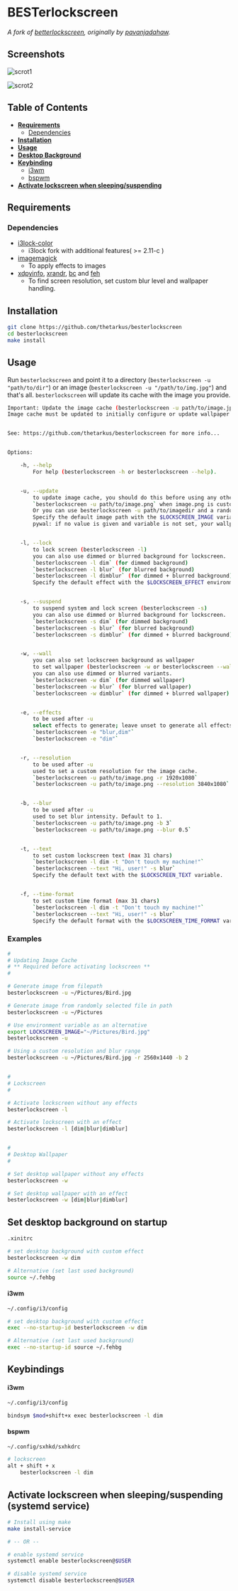 # BESTerlockscreen
*A fork of [betterlockscreen](https://github.com/pavanjadhaw/betterlockscreen), originally by [pavanjadahaw](https://github.com/pavanjadhaw).*


## Screenshots

![scrot1](https://i.imgur.com/L8nAVwc.jpg "scrot1.png")

![scrot2](https://i.imgur.com/L8uwJ75.jpg "scrot2.png")


## Table of Contents

- **[Requirements](#requirements)**
    - [Dependencies](#dependencies)
- **[Installation](#installation)**
- **[Usage](#usage)**
- **[Desktop Background](#set-desktop-background-on-startup)**
- **[Keybinding](#keybindings)**
    - [i3wm](#i3wm-1)
    - [bspwm](#bspwm)
- **[Activate lockscreen when sleeping/suspending](#activate-lockscreen-when-sleepingsuspending-systemd-service)**



## Requirements

### Dependencies

- [i3lock-color](https://github.com/PandorasFox/i3lock-color)
	- i3lock fork with additional features( >= 2.11-c )
- [imagemagick](https://www.imagemagick.org/script/index.php)
	- To apply effects to images
- [xdpyinfo](https://www.x.org/archive/X11R7.7/doc/man/man1/xdpyinfo.1.xhtml), [xrandr](https://www.x.org/wiki/Projects/XRandR/), [bc](https://www.gnu.org/software/bc/) and [feh](https://feh.finalrewind.org/)
	- To find screen resolution, set custom blur level and wallpaper handling.



## Installation

```sh
git clone https://github.com/thetarkus/besterlockscreen
cd besterlockscreen
make install
```


## Usage

Run `besterlockscreen` and point it to a directory (`besterlockscreen -u "path/to/dir"`) or an image (`besterlockscreen -u "/path/to/img.jpg"`) and that's all. `besterlockscreen` will update its cache with the image you provide.

```sh
Important: Update the image cache (besterlockscreen -u path/to/image.jpg).
Image cache must be updated to initially configure or update wallpaper used


See: https://github.com/thetarkus/besterlockscreen for more info...


Options:

	-h, --help
		For help (besterlockscreen -h or besterlockscreen --help).


	-u, --update
		to update image cache, you should do this before using any other options
		`besterlockscreen -u path/to/image.png` when image.png is custom background
		Or you can use besterlockscreen -u path/to/imagedir and a random file will be selected.
		Specify the default image path with the $LOCKSCREEN_IMAGE variable.
		pywal: if no value is given and variable is not set, your wallpaper will be used.


	-l, --lock
		to lock screen (besterlockscreen -l)
		you can also use dimmed or blurred background for lockscreen.
		`besterlockscreen -l dim` (for dimmed background)
		`besterlockscreen -l blur` (for blurred background)
		`besterlockscreen -l dimblur` (for dimmed + blurred background)
		Specify the default effect with the $LOCKSCREEN_EFFECT environment variable.


	-s, --suspend
		to suspend system and lock screen (besterlockscreen -s)
		you can also use dimmed or blurred background for lockscreen.
		`besterlockscreen -s dim` (for dimmed background)
		`besterlockscreen -s blur` (for blurred background)
		`besterlockscreen -s dimblur` (for dimmed + blurred background)


	-w, --wall
		you can also set lockscreen background as wallpaper
		to set wallpaper (besterlockscreen -w or besterlockscreen --wall)
		you can also use dimmed or blurred variants.
		`besterlockscreen -w dim` (for dimmed wallpaper)
		`besterlockscreen -w blur` (for blurred wallpaper)
		`besterlockscreen -w dimblur` (for dimmed + blurred wallpaper)


	-e, --effects
		to be used after -u
		select effects to generate; leave unset to generate all effects
		`besterlockscreen -e "blur,dim"`
		`besterlockscreen -e "dim"`


	-r, --resolution
		to be used after -u
		used to set a custom resolution for the image cache.
		`besterlockscreen -u path/to/image.png -r 1920x1080`
		`besterlockscreen -u path/to/image.png --resolution 3840x1080`


	-b, --blur
		to be used after -u
		used to set blur intensity. Default to 1.
		`besterlockscreen -u path/to/image.png -b 3`
		`besterlockscreen -u path/to/image.png --blur 0.5`


	-t, --text
		to set custom lockscreen text (max 31 chars)
		`besterlockscreen -l dim -t "Don't touch my machine!"`
		`besterlockscreen --text "Hi, user!" -s blur`
		Specify the default text with the $LOCKSCREEN_TEXT variable.


	-f, --time-format
		to set custom time format (max 31 chars)
		`besterlockscreen -l dim -t "Don't touch my machine!"`
		`besterlockscreen --text "Hi, user!" -s blur`
		Specify the default format with the $LOCKSCREEN_TIME_FORMAT variable.
```


### Examples
```sh
#
# Updating Image Cache
# ** Required before activating lockscreen **
#

# Generate image from filepath
besterlockscreen -u ~/Pictures/Bird.jpg

# Generate image from randomly selected file in path
besterlockscreen -u ~/Pictures

# Use environment variable as an alternative
export LOCKSCREEN_IMAGE="~/Pictures/Bird.jpg"
besterlockscreen -u

# Using a custom resolution and blur range
besterlockscreen -u ~/Pictures/Bird.jpg -r 2560x1440 -b 2


#
# Lockscreen
#

# Activate lockscreen without any effects
besterlockscreen -l

# Activate lockscreen with an effect
besterlockscreen -l [dim|blur|dimblur]


#
# Desktop Wallpaper
#

# Set desktop wallpaper without any effects
besterlockscreen -w

# Set desktop wallpaper with an effect
besterlockscreen -w [dim|blur|dimblur]
```



## Set desktop background on startup

```sh
.xinitrc

# set desktop background with custom effect
besterlockscreen -w dim

# Alternative (set last used background)
source ~/.fehbg
```


#### i3wm

```sh
~/.config/i3/config

# set desktop background with custom effect
exec --no-startup-id besterlockscreen -w dim

# Alternative (set last used background)
exec --no-startup-id source ~/.fehbg
```



## Keybindings


#### i3wm

```sh
~/.config/i3/config

bindsym $mod+shift+x exec besterlockscreen -l dim
```


#### bspwm

```sh
~/.config/sxhkd/sxhkdrc

# lockscreen
alt + shift + x
    besterlockscreen -l dim
```



## Activate lockscreen when sleeping/suspending (systemd service)

```sh
# Install using make
make install-service

# -- OR --

# enable systemd service
systemctl enable besterlockscreen@$USER

# disable systemd service
systemctl disable besterlockscreen@$USER
```
